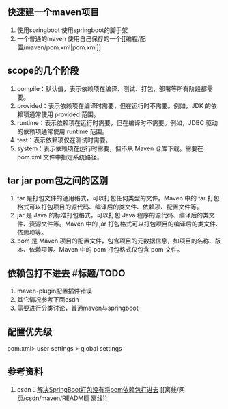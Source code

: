 ## 快速建一个maven项目
1. 使用springboot 使用springboot的脚手架
2. 一个普通的maven 使用自己保存的一个[[编程/配置/maven/pom.xml|pom.xml]]

## scope的几个阶段 
1. compile：默认值，表示依赖项在编译、测试、打包、部署等所有阶段都需要。
2. provided：表示依赖项在编译时需要，但在运行时不需要。例如，JDK 的依赖项通常使用 provided 范围。
3. runtime：表示依赖项在运行时需要，但在编译时不需要。例如，JDBC 驱动的依赖项通常使用 runtime 范围。
4. test：表示依赖项仅在测试时需要。
5. system：表示依赖项在运行时需要，但不从 Maven 仓库下载。需要在 pom.xml 文件中指定系统路径。

## tar jar pom包之间的区别
1. tar 是打包文件的通用格式，可以打包任何类型的文件。Maven 中的 tar 打包格式可以打包项目的源代码、编译后的类文件、依赖项、配置文件等。
2. jar 是 Java 的标准打包格式，可以打包 Java 程序的源代码、编译后的类文件、资源文件等。Maven 中的 jar 打包格式可以打包项目的编译后的类文件、依赖项等。
3. pom 是 Maven 项目的配置文件，包含项目的元数据信息，如项目的名称、版本、依赖项等。Maven 中的 pom 打包格式仅包含 pom 文件。

## 依赖包打不进去 #标题/TODO
1. maven-plugin配置插件错误
2. 其它情况参考下面csdn
3. 需要进行分类讨论，普通maven与springboot

## 配置优先级
pom.xml> user settings > global settings

## 参考资料
1. csdn：[解决SpringBoot打包没有将pom依赖包打进去](https://blog.csdn.net/MyronCham/article/details/105715760) [[离线/网页/csdn/maven/README| 离线]]